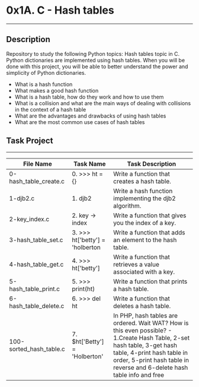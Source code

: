 # 0x1A. C - Hash tables
---
## Description
Repository to study the following Python topics: Hash tables topic in C. Python dictionaries are implemented using hash tables. When you will be done with this project, you will be able to better understand the power and simplicity of Python dictionaries. 

- What is a hash function
- What makes a good hash function
- What is a hash table, how do they work and how to use them
- What is a collision and what are the main ways of dealing with collisions in the context of a hash table
- What are the advantages and drawbacks of using hash tables
- What are the most common use cases of hash tables

## Task Project
---
File Name|Task Name|Task Description
---|---|---
0-hash_table_create.c|0. >>> ht = {}|Write a function that creates a hash table.
1-djb2.c|1. djb2|Write a hash function implementing the djb2 algorithm.
2-key_index.c|2. key -> index|Write a function that gives you the index of a key.
3-hash_table_set.c|3. >>> ht['betty'] = 'holberton  |Write a function that adds an element to the hash table.
4-hash_table_get.c|4. >>> ht['betty']   |Write a function that retrieves a value associated with a key.
5-hash_table_print.c|5. >>> print(ht)   |Write a function that prints a hash table.
6-hash_table_delete.c|6. >>> del ht|Write a function that deletes a hash table.
100-sorted_hash_table.c|7. $ht['Betty'] = 'Holberton'   |In PHP, hash tables are ordered. Wait WAT? How is this even possible? - 1.Create Hash Table, 2-set hash table, 3-get hash table, 4-print hash table in order, 5-print hash table in reverse and 6-delete hash table info and free

